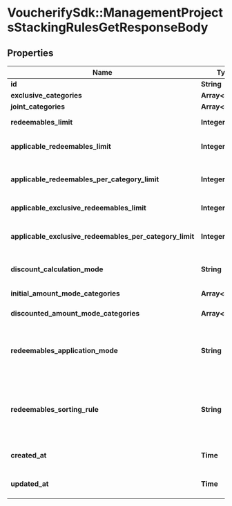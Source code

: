 # VoucherifySdk::ManagementProjectsStackingRulesGetResponseBody

## Properties

| Name | Type | Description | Notes |
| ---- | ---- | ----------- | ----- |
| **id** | **String** | The unique identifier of the stacking rules. | [optional] |
| **exclusive_categories** | **Array&lt;String&gt;** | Lists the IDs of the categories that are exclusive. | [optional] |
| **joint_categories** | **Array&lt;String&gt;** | Lists the IDs of the categories that are joint. | [optional] |
| **redeemables_limit** | **Integer** | Defines how many redeemables can be sent to Voucherify for validation at the same time. | [optional] |
| **applicable_redeemables_limit** | **Integer** | Defines how many redeemables can be applied at the same time. The number must be less than or equal to &#x60;\&quot;redeemables_limit\&quot;&#x60;. | [optional] |
| **applicable_redeemables_per_category_limit** | **Integer** | Defines how many redeemables with the same category can be applied at the same time. The number must be less than or equal to &#x60;\&quot;applicable_redeemables_limit\&quot;&#x60;. | [optional] |
| **applicable_exclusive_redeemables_limit** | **Integer** | Defines how many redeemables with an assigned exclusive category can be applied at the same time. | [optional] |
| **applicable_exclusive_redeemables_per_category_limit** | **Integer** | Defines how many exclusive redeemables with the same category can be applied at the same time. The number must be less than or equal to &#x60;\&quot;applicable_exclusive_redeemables_limit\&quot;&#x60;. | [optional] |
| **discount_calculation_mode** | **String** | Defines if the discounts are applied by taking into account the initial order amount or the discounted order amount. | [optional] |
| **initial_amount_mode_categories** | **Array&lt;String&gt;** | Lists the IDs of the categories that apply a discount based on the initial amount. | [optional] |
| **discounted_amount_mode_categories** | **Array&lt;String&gt;** | Lists the IDs of the categories that apply a discount based on the discounted amount. | [optional] |
| **redeemables_application_mode** | **String** | Defines the application mode for redeemables. &#x60;\&quot;ALL\&quot;&#x60; means that all redeemables must be validated for the redemption to be successful. &#x60;\&quot;PARTIAL\&quot;&#x60; means that only those redeemables that can be validated will be redeemed. The redeemables that fail validaton will be skipped. | [optional] |
| **redeemables_sorting_rule** | **String** | Defines the sorting rule for redeemables. &#x60;\&quot;CATEGORY_HIERARCHY\&quot;&#x60; means that redeemables are applied with the order established by the hierarchy of the categories. &#x60;\&quot;REQUESTED_ORDER\&quot;&#x60; means that redeemables are applied with the order established in the request. | [optional] |
| **created_at** | **Time** | Timestamp representing the date and time when the stacking rules were created. The value for this parameter is shown in the ISO 8601 format. | [optional] |
| **updated_at** | **Time** | Timestamp representing the date and time when the stacking rules were updated. The value for this parameter is shown in the ISO 8601 format. | [optional] |

